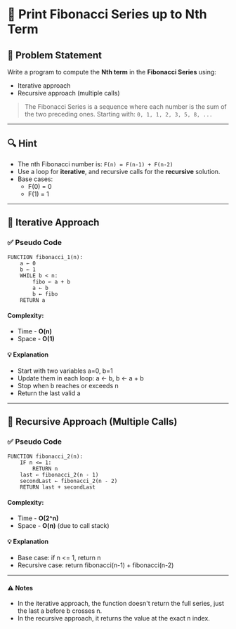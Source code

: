 # 🔢 Print Fibonacci Series up to Nth Term

## 🧩 Problem Statement
Write a program to compute the **Nth term** in the **Fibonacci Series** using:
- Iterative approach
- Recursive approach (multiple calls)

> The Fibonacci Series is a sequence where each number is the sum of the two preceding ones.
> Starting with: `0, 1, 1, 2, 3, 5, 8, ...`

---

## 🔍 Hint

- The nth Fibonacci number is: `F(n) = F(n-1) + F(n-2)`
- Use a loop for **iterative**, and recursive calls for the **recursive** solution.
- Base cases:  
  - F(0) = 0  
  - F(1) = 1

---

## 🔁 Iterative Approach

### ✅ Pseudo Code
```plaintext
FUNCTION fibonacci_1(n):
    a ← 0
    b ← 1
    WHILE b < n:
        fibo ← a + b
        a ← b
        b ← fibo
    RETURN a
```
#### Complexity:
- Time - **O(n)**
- Space - **O(1)**
#### 💡 Explanation
- Start with two variables a=0, b=1
- Update them in each loop: a ← b, b ← a + b
- Stop when b reaches or exceeds n
- Return the last valid a

---

## 📌 Recursive Approach (Multiple Calls)

### ✅ Pseudo Code
```plaintext
FUNCTION fibonacci_2(n):
    IF n <= 1:
        RETURN n
    last ← fibonacci_2(n - 1)
    secondLast ← fibonacci_2(n - 2)
    RETURN last + secondLast
```
#### Complexity:
- Time - **O(2^n)**
- Space - **O(n)** (due to call stack)
#### 💡 Explanation
- Base case: if n <= 1, return n
- Recursive case: return fibonacci(n-1) + fibonacci(n-2)

---

#### ⚠️ Notes
- In the iterative approach, the function doesn't return the full series, just the last a before b crosses n.
- In the recursive approach, it returns the value at the exact n index.